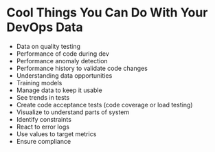 # Cool Things You Can Do With Your DevOps Data

- Data on quality testing
- Performance of code during dev
- Performance anomaly detection
- Performance history to validate code changes
- Understanding data opportunities
- Training models
- Manage data to keep it usable
- See trends in tests
- Create code acceptance tests (code coverage or load testing)
- Visualize to understand parts of system
- Identify constraints
- React to error logs
- Use values to target metrics
- Ensure compliance
